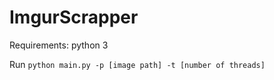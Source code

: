 # ImgurScrapper

Requirements: python 3

Run `python main.py -p [image path] -t [number of threads]`
